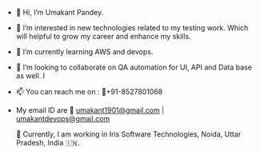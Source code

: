 - 👋 Hi, I’m Umakant Pandey.
- 👀 I’m interested in new technologies related to my testing work. Which will helpful to grow my career and enhance my skills. 
- 🌱 I’m currently learning AWS and devops.
- 🤲 I’m looking to collaborate on QA automation for UI, API and Data base as well. I  
- 📫 You can reach me on : 📱+91-8527801068
- My email ID are 📧 umakant1901@gmail.com | umakantdevops@gmail.com


  🏢 Currently, I am working in Iris Software Technologies, Noida, Uttar Pradesh, India 🇮🇳.
